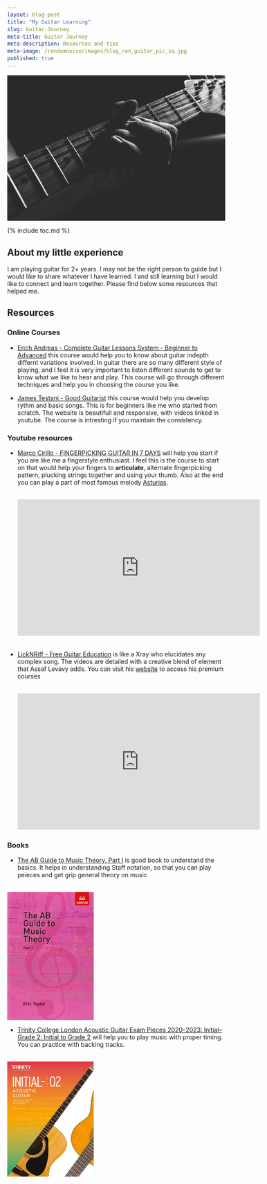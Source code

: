 ```yaml
---
layout: blog-post
title: "My Guitar Learning"
slug: Guitar-Journey
meta-title: Guitar Journey
meta-description: Resources and tips
meta-image: /randomnoise/images/blog_ran_guitar_pic_sq.jpg
published: true
---
```


<img src="/randomnoise/images/blog_ran_guitar_pic.jpg" align="center" title="MainScreen">

{% include toc.md %}

## About my little experience
I am playing guitar for 2+ years. I may not be the right person to guide but I would like to share whatever I have learned. I and still learning but I would like to connect and learn together. Please find below some resources that helped me.

## Resources
### Online Courses
- [Erich Andreas - Complete Guitar Lessons System - Beginner to Advanced](https://www.udemy.com/course/complete-guitar-system-beginner-to-advanced/) this course would help you to know about guitar indepth differnt variations involved. In guitar there are so many different style of playing, and I feel it is very important to listen different sounds to get to know what we like to hear and play. This course will go through different techniques and help you in choosing the course you like.

- [James Testani - Good Guitarist](http://go.goodguitarist.com/complete-beginner-guitar-course-b) this course would help you develop rythm and basic songs. This is for beginners like me who started from scratch. The website is beautifull and responsive, with videos linked in youtube. The course is intresting if you maintain the consistency.

### Youtube resources

- [Marco Cirillo - FINGERPICKING GUITAR IN 7 DAYS](https://youtu.be/vDelH_f7HVI) will help you start if you are like me a fingerstyle enthusiast. I feel this is the course to start on that would help your fingers to **articulate**, alternate fingerpicking pattern, plucking strings together and using your thumb. Also at the end you can play a part of most famous melody [Asturias](https://youtu.be/D7lsJO3WOkA).<br><br>
    <iframe width="560" height="315" src="https://www.youtube.com/embed/vDelH_f7HVI" title="YouTube video player" frameborder="0" allow="accelerometer; autoplay; clipboard-write; encrypted-media; gyroscope; picture-in-picture" allowfullscreen></iframe><br><br>
    
- [LickNRiff - Free Guitar Education](https://youtu.be/96_1gFEOIDQ) is like a Xray who elucidates any complex song. The videos are detailed with a creative blend of element that Assaf Levavy adds. You can visit his [website](https://www.licknriff.com/fearless/) to access his premium courses<br><br>
    <iframe width="560" height="315" src="https://www.youtube.com/embed/96_1gFEOIDQ" title="YouTube video player" frameborder="0" allow="accelerometer; autoplay; clipboard-write; encrypted-media; gyroscope; picture-in-picture" allowfullscreen></iframe>

### Books

- [The AB Guide to Music Theory, Part I](https://www.amazon.in/AB-Guide-Music-Theory-Part/dp/1854724460) is good book to understand the basics. It helps in understanding Staff notation, so that you can play peieces and get grip general theory on music<br><br>
<img src="/randomnoise/images/blog_ran_guitar_book.jpg" align="center" title="MainScreen" width="200">

- [Trinity College London Acoustic Guitar Exam Pieces 2020–2023: Initial–Grade 2: Initial to Grade 2](https://www.amazon.in/Trinity-College-London-Acoustic-2020-2023/dp/0857368958/ref=sr_1_1?dchild=1&keywords=guitar+acoustic+grade&qid=1631098459&s=books&sr=1-1) will help you to play music with proper timing. You can practice with backing tracks.<br><br>
<img src="/randomnoise/images/blog_ran_guitar_book_grades.jpg" align="center" title="MainScreen" width="200">